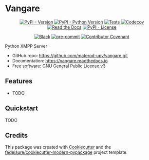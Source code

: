 
# Vangare


<div align="center">

[![PyPI - Version](https://img.shields.io/pypi/v/vangare.svg)](https://pypi.python.org/pypi/vangare)
[![PyPI - Python Version](https://img.shields.io/pypi/pyversions/vangare.svg)](https://pypi.python.org/pypi/vangare)
[![Tests](https://github.com/materod-upv/vangare/workflows/tests/badge.svg)](https://github.com/materod-upv/vangare/actions?workflow=tests)
[![Codecov](https://codecov.io/gh/materod-upv/vangare/branch/main/graph/badge.svg)](https://codecov.io/gh/materod-upv/vangare)
[![Read the Docs](https://readthedocs.org/projects/vangare/badge/)](https://vangare.readthedocs.io/)
[![PyPI - License](https://img.shields.io/pypi/l/vangare.svg)](https://pypi.python.org/pypi/vangare)

[![Black](https://img.shields.io/badge/code%20style-black-000000.svg)](https://github.com/psf/black)
[![pre-commit](https://img.shields.io/badge/pre--commit-enabled-brightgreen?logo=pre-commit&logoColor=white)](https://github.com/pre-commit/pre-commit)
[![Contributor Covenant](https://img.shields.io/badge/Contributor%20Covenant-2.0-4baaaa.svg)](https://www.contributor-covenant.org/version/2/0/code_of_conduct/)

</div>


Python XMPP Server


* GitHub repo: <https://github.com/materod-upv/vangare.git>
* Documentation: <https://vangare.readthedocs.io>
* Free software: GNU General Public License v3


## Features

* TODO

## Quickstart

TODO

## Credits

This package was created with [Cookiecutter][cookiecutter] and the [fedejaure/cookiecutter-modern-pypackage][cookiecutter-modern-pypackage] project template.

[cookiecutter]: https://github.com/cookiecutter/cookiecutter
[cookiecutter-modern-pypackage]: https://github.com/fedejaure/cookiecutter-modern-pypackage
